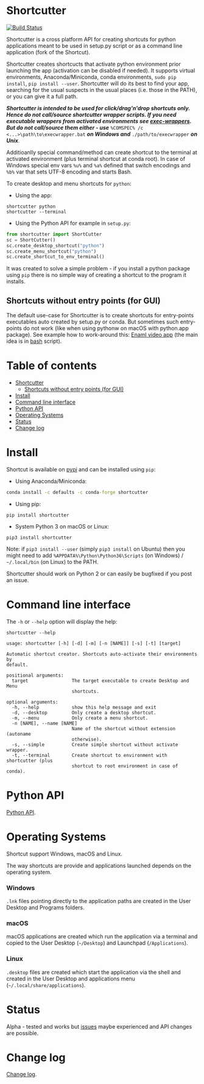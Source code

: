 # Shortcutter

[![Build Status](https://travis-ci.org/kiwi0fruit/shortcutter.svg?branch=master)](https://travis-ci.org/kiwi0fruit/shortcutter)

Shortcutter is a cross platform API for creating shortcuts for python applications meant to be used in setup.py script or as a command line application (fork of the Shortcut).

Shortcutter creates shortcucts that activate python environment prior launching the app (activation can be disabled if needed). It supports virtual environments, Anaconda/Miniconda, conda environments, `sudo pip install`, `pip install --user`. Shortcutter will do its best to find your app, searching for the usual suspects in the usual places (i.e. those in the PATH), or you can give it a full path.

_**Shortcutter is intended to be used for click/drag'n'drop shortcuts only. Hence do not call/source shortcutter wrapper scripts. If you need executable wrappers from activated environments see [exec-wrappers](https://github.com/gqmelo/exec-wrappers).  
But do not call/source them either - use**_ `%COMSPEC% /c <...>\path\to\execwrapper.bat` _**on Windows and**_ `./path/to/execwrapper` _**on Unix**._

Additioanlly special command/method can create shortcut to the terminal at activated environment (plus terminal shortcut at conda root). In case of Windows special env vars `%u%` and `%a%` defined that switch encodings and `%b%` var that sets UTF-8 encoding and starts Bash.

To create desktop and menu shortcuts for `python`:

* Using the app:

```
shortcutter python
shortcutter --terminal
```

* Using the Python API for example in `setup.py`:

```py
from shortcutter import ShortCutter
sc = ShortCutter()
sc.create_desktop_shortcut("python")
sc.create_menu_shortcut("python")
sc.create_shortcut_to_env_terminal()
```

It was created to solve a simple problem - if you install a python package using `pip` there is no simple way of creating a shortcut to the program it installs.


## Shortcuts without entry points (for GUI)

The default use-case for Shortcutter is to create shortcuts for entry-points executables auto created by setup.py or conda. But sometimes such entry-points do not work (like when using pythonw on macOS with python.app package). See example how to work-around this: [Enaml video app](https://github.com/kiwi0fruit/enaml-video-app) (the main idea is in [bash](https://github.com/kiwi0fruit/enaml-video-app/blob/master/enaml-video-app/scripts/enaml-video-appw) script).


# Table of contents

* [Shortcutter](#shortcutter)
  * [Shortcuts without entry points (for GUI)](#shortcuts-without-entry-points-for-gui)
* [Install](#install)
* [Command line interface](#command-line-interface)
* [Python API](#python-api)
* [Operating Systems](#operating-systems)
* [Status](#status)
* [Change log](#change-log)


# Install

Shortcut is available on [pypi](https://pypi.python.org/pypi/shortcutter) and can be installed using `pip`:

* Using Anaconda/Miniconda:

```bat
conda install -c defaults -c conda-forge shortcutter
```

* Using pip:

```
pip install shortcutter
```

* System Python 3 on macOS or Linux:

```
pip3 install shortcutter
```

Note: if `pip3 install --user` (simply `pip3 install` on Ubuntu) then you might need to add `%APPDATA%\Python\Python36\Scripts` (on Windows) / `~/.local/bin` (on Linux) to the PATH.

Shortcutter should work on Python 2 or can easily be bugfixed if you post an issue.


# Command line interface

The `-h` or `--help` option will display the help:

```
shortcutter --help
```

```
usage: shortcutter [-h] [-d] [-m] [-n [NAME]] [-s] [-t] [target]

Automatic shortcut creator. Shortcuts auto-activate their environments by 
default.

positional arguments:
  target                The target executable to create Desktop and Menu
                        shortcuts.

optional arguments:
  -h, --help            show this help message and exit
  -d, --desktop         Only create a desktop shortcut.
  -m, --menu            Only create a menu shortcut.
  -n [NAME], --name [NAME]
                        Name of the shortcut without extension (autoname
                        otherwise).
  -s, --simple          Create simple shortcut without activate wrapper.
  -t, --terminal        Create shortcut to environment with shortcutter (plus
                        shortcut to root environment in case of conda).
```


# Python API

[Python API](https://github.com/kiwi0fruit/shortcutter/blob/master/api.rst).


# Operating Systems

Shortcut support Windows, macOS and Linux.

The way shortcuts are provide and applications launched depends on the operating system.

### Windows 

`.lnk` files pointing directly to the application paths are created in the User Desktop and Programs folders.

### macOS

macOS applications are created which run the application via a terminal and copied to the User Desktop (`~/Desktop`) and Launchpad (`/Applications`).

### Linux

`.desktop` files are created which start the application via the shell and created in the User Desktop and applications menu (`~/.local/share/applications`).


# Status

Alpha - tested and works but
[issues](https://github.com/kiwi0fruit/shortcutter/issues) maybe
experienced and API changes are possible.


# Change log

[Change log](https://github.com/kiwi0fruit/shortcutter/blob/master/CHANGE_LOG.md).
